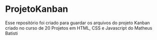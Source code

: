 # ProjetoKanban
 Esse repositório foi criado para guardar os arquivos do projeto Kanban criado no curso de 20 Projetos em HTML, CSS e Javascript do Matheus Batisti
